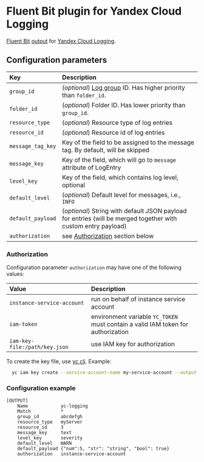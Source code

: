 # Fluent Bit plugin for Yandex Cloud Logging

[Fluent Bit](https://fluentbit.io)
[output](https://docs.fluentbit.io/manual/concepts/data-pipeline/output)
for
[Yandex Cloud Logging](https://cloud.yandex.ru/docs/logging).

## Configuration parameters

| Key | Description | 
|:---|:---|
| `group_id`        | (_optional_) [Log group](https://cloud.yandex.ru/docs/logging/concepts/log-group) ID. Has higher priority than `folder_id`. |
| `folder_id`       | (_optional_) Folder ID. Has lower priority than `group_id`. |
| `resource_type`   | (_optional_) Resource type of log entries | 
| `resource_id`     | (_optional_) Resource id of log entries | 
| `message_tag_key` | Key of the field to be assigned to the message tag. By default, will be skipped | 
| `message_key`     | Key of the field, which will go to `message` attribute of LogEntry | 
| `level_key`       | Key of the field, which contains log level, optional |
| `default_level`   | (_optional_) Default level for messages, i.e., `INFO` |
| `default_payload` | (_optional_) String with default JSON payload for entries (will be merged together with custom entry payload) |
| `authorization`   | see [Authorization](#authorization) section below |

### Authorization

Configuration parameter `authorization` may have one of the following values:

| Value | Description |
|:---|:---|
|`instance-service-account` | run on behalf of instance service account |
| `iam-token` | environment variable `YC_TOKEN` <br> must contain a valid IAM token for authorization |
| `iam-key-file:/path/key.json` | use IAM key for authorization |

To create the key file, use [yc cli](https://cloud.yandex.ru/docs/cli/cli-ref/managed-services/iam/key/create).
Example:
```bash
  yc iam key create --service-account-name my-service-account --output key.json
```

### Configuration example

```
[OUTPUT]
    Name            yc-logging
    Match           *
    group_id        abcdefgh
    resource_type   myServer
    resource_id     3
    message_key     text
    level_key       severity
    default_level   WARN
    default_payload {"num":5, "str": "string", "bool": true}
    authorization   instance-service-account
```